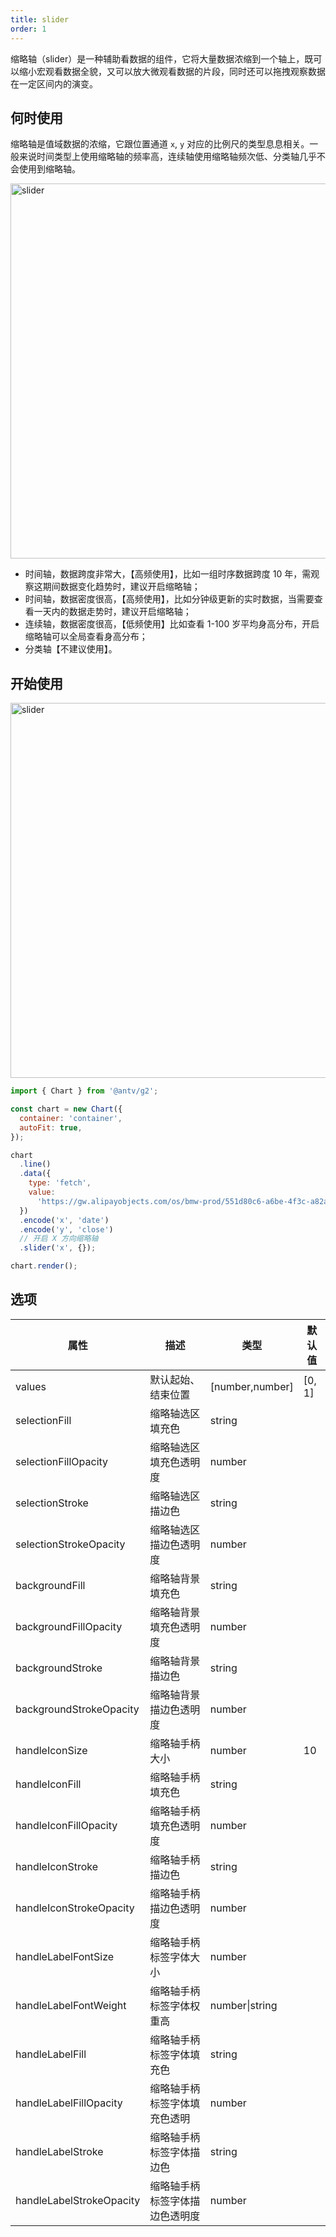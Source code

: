 ```yaml
---
title: slider
order: 1
---
```


缩略轴（slider）是一种辅助看数据的组件，它将大量数据浓缩到一个轴上，既可以缩小宏观看数据全貌，又可以放大微观看数据的片段，同时还可以拖拽观察数据在一定区间内的演变。

## 何时使用

缩略轴是值域数据的浓缩，它跟位置通道 `x`, `y` 对应的比例尺的类型息息相关。一般来说时间类型上使用缩略轴的频率高，连续轴使用缩略轴频次低、分类轴几乎不会使用到缩略轴。

<img alt="slider" src="https://user-images.githubusercontent.com/15646325/205075894-09f6b3a7-8cec-4953-af1a-2c466999f598.png" width="600" />

- 时间轴，数据跨度非常大，【高频使用】，比如一组时序数据跨度 10 年，需观察这期间数据变化趋势时，建议开启缩略轴；
- 时间轴，数据密度很高，【高频使用】，比如分钟级更新的实时数据，当需要查看一天内的数据走势时，建议开启缩略轴；
- 连续轴，数据密度很高，【低频使用】比如查看 1-100 岁平均身高分布，开启缩略轴可以全局查看身高分布；
- 分类轴【不建议使用】。

## 开始使用

<img alt="slider" src="https://user-images.githubusercontent.com/15646325/205065555-8ef69242-ae35-4a9b-b7db-f380e82fd544.png" width="600" />

```js
import { Chart } from '@antv/g2';

const chart = new Chart({
  container: 'container',
  autoFit: true,
});

chart
  .line()
  .data({
    type: 'fetch',
    value:
      'https://gw.alipayobjects.com/os/bmw-prod/551d80c6-a6be-4f3c-a82a-abd739e12977.csv',
  })
  .encode('x', 'date')
  .encode('y', 'close')
  // 开启 X 方向缩略轴
  .slider('x', {});

chart.render();
```

## 选项

| 属性                     | 描述                           | 类型            | 默认值 |
| ------------------------ | ------------------------------ | --------------- | ------ |
| values                   | 默认起始、结束位置             | [number,number] | [0, 1] |
| selectionFill            | 缩略轴选区填充色               | string          |        |
| selectionFillOpacity     | 缩略轴选区填充色透明度         | number          |        |
| selectionStroke          | 缩略轴选区描边色               | string          |        |
| selectionStrokeOpacity   | 缩略轴选区描边色透明度         | number          |        |
| backgroundFill           | 缩略轴背景填充色               | string          |        |
| backgroundFillOpacity    | 缩略轴背景填充色透明度         | number          |        |
| backgroundStroke         | 缩略轴背景描边色               | string          |        |
| backgroundStrokeOpacity  | 缩略轴背景描边色透明度         | number          |        |
| handleIconSize           | 缩略轴手柄大小                 | number          | 10     |
| handleIconFill           | 缩略轴手柄填充色               | string          |        |
| handleIconFillOpacity    | 缩略轴手柄填充色透明度         | number          |        |
| handleIconStroke         | 缩略轴手柄描边色               | string          |        |
| handleIconStrokeOpacity  | 缩略轴手柄描边色透明度         | number          |        |
| handleLabelFontSize      | 缩略轴手柄标签字体大小         | number          |        |
| handleLabelFontWeight    | 缩略轴手柄标签字体权重高       | number\|string  |        |
| handleLabelFill          | 缩略轴手柄标签字体填充色       | string          |        |
| handleLabelFillOpacity   | 缩略轴手柄标签字体填充色透明   | number          |        |
| handleLabelStroke        | 缩略轴手柄标签字体描边色       | string          |        |
| handleLabelStrokeOpacity | 缩略轴手柄标签字体描边色透明度 | number          |        |

<!--                     | size                           | 缩略轴大小。横向上代表高度，纵向上代表宽度 | number   |     | -->

<!-- ## 事件 -->
